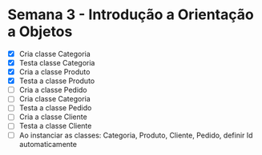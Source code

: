# Semana 3 - Introdução a Orientação a Objetos
- [x]  Cria classe Categoria
- [x]  Testa classe Categoria
- [x]  Cria a classe Produto
- [x]  Testa a classe Produto
- [ ]  Cria a classe Pedido
- [ ]  Cria classe Categoria
- [ ]  Testa a classe Pedido
- [ ]  Cria a classe Cliente
- [ ]  Testa a classe Cliente
- [ ]  Ao instanciar as classes: Categoria, Produto, Cliente, Pedido, definir Id automaticamente
